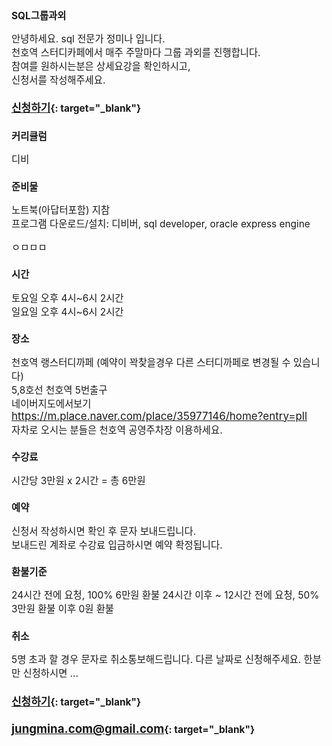 <style>
*{font-size:110%}
</style>

## SQL그룹과외
  
안녕하세요. sql 전문가 정미나 입니다.  
천호역 스터디카페에서 매주 주말마다 그룹 과외를 진행합니다.  
참여를 원하시는분은 상세요강을 확인하시고,  
신청서를 작성해주세요.  
  

#### [신청하기](https://forms.gle/AwyjWZMCksTqTCbi8){: target="_blank"}

  
### 커리큘럼
디비  
  
  
### 준비물
노트북(아답터포함) 지참  
프로그램 다운로드/설치: 디비버, sql developer, oracle express engine  
  
ㅇㅁㅁㅁ

### 시간  
토요일 오후 4시\~6시 2시간  
일요일 오후 4시\~6시 2시간  
  
 

### 장소
천호역 랭스터디까페 (예약이 꽉찾을경우 다른 스터디까페로 변경될 수 있습니다)  
5,8호선 천호역 5번출구  
네이버지도에서보기  
https://m.place.naver.com/place/35977146/home?entry=pll  
자차로 오시는 분들은 천호역 공영주차장 이용하세요.   
  
  
### 수강료  
시간당 3만원 x 2시간 = 총 6만원
  
  
### 예약
신청서 작성하시면 확인 후 문자 보내드립니다.  
보내드린 계좌로 수강료 입금하시면 예약 확정됩니다.  
  
  
### 환불기준
24시간 전에 요청, 100% 6만원 환불
24시간 이후 ~ 12시간 전에 요청, 50% 3만원 환불
이후 0원 환불
  
  
### 취소
5명 초과 할 경우 문자로 취소통보해드립니다.
다른 날짜로 신청해주세요.
한분만 신청하시면 ...


#### [신청하기](https://forms.gle/AwyjWZMCksTqTCbi8){: target="_blank"}

#### [jungmina.com@gmail.com](jungmina.com@gmail.com){: target="_blank"}
